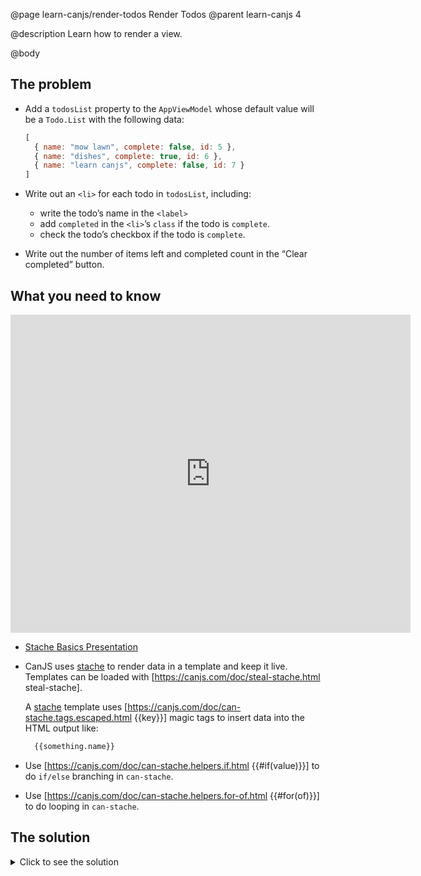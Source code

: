 @page learn-canjs/render-todos Render Todos
@parent learn-canjs 4

@description Learn how to render a view.

@body

## The problem

- Add a `todosList` property to the `AppViewModel` whose default
  value will be a `Todo.List` with the following data:

  ```js
  [
    { name: "mow lawn", complete: false, id: 5 },
    { name: "dishes", complete: true, id: 6 },
    { name: "learn canjs", complete: false, id: 7 }
  ]
  ```

- Write out an `<li>` for each todo in `todosList`, including:
  - write the todo’s name in the  `<label>`
  - add `completed` in the `<li>`’s `class` if the todo is `complete`.
  - check the todo’s checkbox if the todo is `complete`.

- Write out the number of items left and completed count in the “Clear completed” button.

## What you need to know

<iframe src="https://docs.google.com/presentation/d/e/2PACX-1vSwcbjjwOyiYxruHZdLXg9k2mqzM2dkBtyJWfvVftUEwb3NHDHXU2VCtJVNVpmgBr4vaz85FENpCvag/embed?start=false&loop=false&delayms=3000" frameborder="0" width="640" height="509" allowfullscreen="true" mozallowfullscreen="true" webkitallowfullscreen="true"></iframe>

- [Stache Basics Presentation](https://docs.google.com/presentation/d/13IX7PRiS2B4RdYXor8tMgb75FNjc9mq-mlzNX0dnlt0/edit?usp=sharing)
- CanJS uses [stache](https://canjs.com/doc/can-stache.html) to render data in a template
  and keep it live. Templates can be loaded with [https://canjs.com/doc/steal-stache.html steal-stache].

  A [stache](https://canjs.com/doc/can-stache.html) template uses
  [https://canjs.com/doc/can-stache.tags.escaped.html {{key}}] magic tags to insert data into
  the HTML output like:

  ```html
    {{something.name}}
  ```
- Use [https://canjs.com/doc/can-stache.helpers.if.html {{#if(value)}}] to do `if/else` branching in `can-stache`.
- Use [https://canjs.com/doc/can-stache.helpers.for-of.html {{#for(of)}}] to do looping in `can-stache`.

## The solution

<details>
<summary>Click to see the solution</summary>

Update _index.js_ to the following:

@sourceref ./index.js
@highlight 4,13-21,only

Update _index.stache_ to the following:

@sourceref ./index.html
@highlight 11-21,26,40,only

</details>